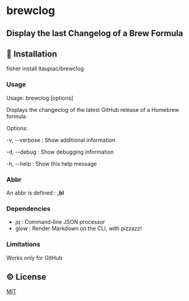 # brewclog
## Display the last Changelog of a Brew Formula

## 💾 Installation

fisher install ltaupiac/brewclog

### Usage
Usage: brewclog [options] <formula>

Displays the changeclog of the latest GitHub release of a Homebrew formula.

Options:

-v, --verbose : Show additional information

-d, --debug : Show debugging information

-h, --help : Show this help message

### Abbr

An abbr is defined : **,bl**

### Dependencies

- jq   :  Command-line JSON processor
- glow :  Render Markdown on the CLI, with pizzazz!

### Limitations
Works only for GitHub

## ©️ License

[MIT](LICENSE)
